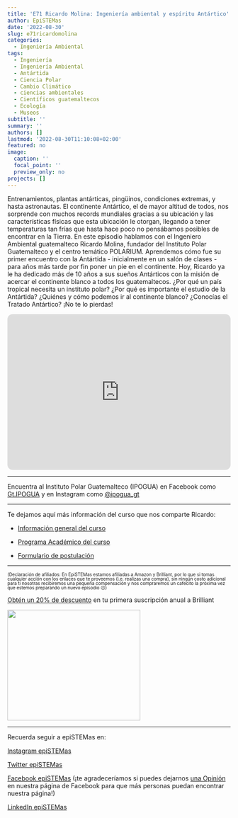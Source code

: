 ```yaml
---
title: 'E71 Ricardo Molina: Ingeniería ambiental y espíritu Antártico'
author: EpiSTEMas
date: '2022-08-30'
slug: e71ricardomolina
categories:
  - Ingeniería Ambiental
tags:
  - Ingeniería
  - Ingeniería Ambiental
  - Antártida
  - Ciencia Polar
  - Cambio Climático
  - ciencias ambientales
  - Científicos guatemaltecos
  - Ecología
  - Museos
subtitle: ''
summary: ''
authors: []
lastmod: '2022-08-30T11:10:08+02:00'
featured: no
image:
  caption: ''
  focal_point: ''
  preview_only: no
projects: []
---
```


Entrenamientos, plantas antárticas, pingüinos, condiciones extremas, y hasta astronautas. El continente Antártico, el de mayor altitud de todos, nos sorprende con muchos records mundiales gracias a su ubicación y las características físicas que esta ubicación le otorgan, llegando a tener temperaturas tan frías que hasta hace poco no pensábamos posibles de encontrar en la Tierra. En este episodio hablamos con el Ingeniero Ambiental guatemalteco Ricardo Molina, fundador del Instituto Polar Guatemalteco y el centro temático POLARIUM. Aprendemos cómo fue su primer encuentro con la Antártida - inicialmente en un salón de clases - para años más tarde por fin poner un pie en el continente. Hoy, Ricardo ya le ha dedicado más de 10 años a sus sueños Antárticos con la misión de acercar el continente blanco a todos los guatemaltecos. ¿Por qué un país tropical necesita un instituto polar? ¿Por qué es importante el estudio de la Antártida? ¿Quiénes y cómo podemos ir al continente blanco? ¿Conocías el Tratado Antártico? ¡No te lo pierdas!

<iframe style="border-radius:12px" src="https://open.spotify.com/embed/episode/5PidtP4RnkFqAmKP5dnh2f?utm_source=generator&theme=0" width="100%" height="352" frameBorder="0" allowfullscreen="" allow="autoplay; clipboard-write; encrypted-media; fullscreen; picture-in-picture"></iframe>

- - - - -

Encuentra al Instituto Polar Guatemalteco (IPOGUA) en Facebook como [Gt.IPOGUA](https://www.facebook.com/Gt.IPOGUA) y en Instagram como [@ipogua_gt](https://www.instagram.com/ipogua_gt/)  


- - - - -

Te dejamos aquí más información del curso que nos comparte Ricardo:

- [Información general del curso](http://www.ipogua.com/asuntos-antaacuterticos.html)  


- [Programa Académico del curso](http://www.ipogua.com/uploads/1/0/8/3/108313677/perfilantartico_ingresociviles_2022.pdf)  


- [Formulario de postulación](http://www.ipogua.com/uploads/1/0/8/3/108313677/formulario_de_postulaci%C3%93n_ant.pdf)  




- - - - -

<font size = 1.5> <p style = "line-height:1"> 
(Declaración de afiliados: En EpiSTEMas estamos afiliadas a Amazon y Brilliant, por lo que si tomas cualquier acción con los enlaces que te proveemos (i.e. realizas una compra), sin ningún costo adicional para tí nosotras recibiremos una pequeña compensación y nos compraremos un cafecito la próxima vez que estemos preparando un nuevo episodio 😉) 
</font> </p>


[Obtén un 20% de descuento](https://brilliant.sjv.io/c/2994553/1003358/12858?subId1=EpiSTEMas&u=http%3A%2F%2Fbrilliant.org%2Fimpactnetwork%2F) en tu primera suscripción anual a Brilliant


<a href="https://brilliant.sjv.io/c/2994553/1003364/12858?subId1=epiSTEMas&u=http%3A%2F%2Fbrilliant.org%2Fimpactnetwork%2F%3Firclickid%3D%7Bclickid%7D%26utm_medium%3Daffiliates%26utm_campaign%3D%7Birpid%7D%26utm_source%3D%7Bmp_value1%7D%26utm_content%3D%7Btimestamp%7D_%7Biradtype%7D_%7Biradname%7D%26utm_term%3D%7Bmp_value2%7D" target="_top" id="1003364"><img src="//a.impactradius-go.com/display-ad/12858-1003364" border="0" alt="" width="300" height="250"/></a><img height="0" width="0" src="https://imp.pxf.io/i/2994553/1003364/12858?subId1=epiSTEMas" style="position:absolute;visibility:hidden;" border="1" />


- - - - -

Recuerda seguir a epiSTEMas en:

[Instagram epiSTEMas](https://www.instagram.com/epistemas/)  

[Twitter epiSTEMas](https://twitter.com/epiSTEMas_Pod)

[Facebook epiSTEMas](https://www.facebook.com/epiSTEMasPod) (¡te agradeceríamos si puedes dejarnos [una Opinión](https://www.facebook.com/epiSTEMasPod/reviews/) en nuestra página de Facebook para que más personas puedan encontrar nuestra página!)

[LinkedIn epiSTEMas](https://www.linkedin.com/company/epistemas-podcast/)

